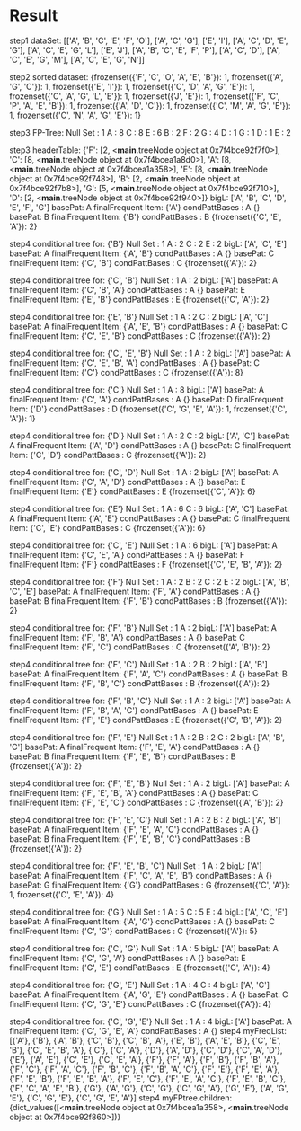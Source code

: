 # Result

step1 dataSet:  [['A', 'B', 'C', 'E', 'F', 'O'], ['A', 'C', 'G'], ['E', 'I'], ['A', 'C', 'D', 'E', 'G'], ['A', 'C', 'E', 'G', 'L'], ['E', 'J'], ['A', 'B', 'C', 'E', 'F', 'P'], ['A', 'C', 'D'], ['A', 'C', 'E', 'G', 'M'], ['A', 'C', 'E', 'G', 'N']]

step2 sorted dataset:  {frozenset({'F', 'C', 'O', 'A', 'E', 'B'}): 1, frozenset({'A', 'G', 'C'}): 1, frozenset({'E', 'I'}): 1, frozenset({'C', 'D', 'A', 'G', 'E'}): 1, frozenset({'C', 'A', 'G', 'L', 'E'}): 1, frozenset({'J', 'E'}): 1, frozenset({'F', 'C', 'P', 'A', 'E', 'B'}): 1, frozenset({'A', 'D', 'C'}): 1, frozenset({'C', 'M', 'A', 'G', 'E'}): 1, frozenset({'C', 'N', 'A', 'G', 'E'}): 1}

step3 FP-Tree: 
   Null Set : 1
     A : 8
       C : 8
         E : 6
           B : 2
             F : 2
           G : 4
             D : 1
         G : 1
         D : 1
     E : 2
     
step3 headerTable:  {'F': [2, <__main__.treeNode object at 0x7f4bce92f7f0>], 'C': [8, <__main__.treeNode object at 0x7f4bcea1a8d0>], 'A': [8, <__main__.treeNode object at 0x7f4bcea1a358>], 'E': [8, <__main__.treeNode object at 0x7f4bce92f748>], 'B': [2, <__main__.treeNode object at 0x7f4bce92f7b8>], 'G': [5, <__main__.treeNode object at 0x7f4bce92f710>], 'D': [2, <__main__.treeNode object at 0x7f4bce92f940>]}
bigL:  ['A', 'B', 'C', 'D', 'E', 'F', 'G']
basePat:  A
finalFrequent Item:  {'A'}
condPattBases : A {}
basePat:  B
finalFrequent Item:  {'B'}
condPattBases : B {frozenset({'C', 'E', 'A'}): 2}

step4 conditional tree for:  {'B'}
   Null Set : 1
     A : 2
       C : 2
         E : 2
bigL:  ['A', 'C', 'E']
basePat:  A
finalFrequent Item:  {'A', 'B'}
condPattBases : A {}
basePat:  C
finalFrequent Item:  {'C', 'B'}
condPattBases : C {frozenset({'A'}): 2}

step4 conditional tree for:  {'C', 'B'}
   Null Set : 1
     A : 2
bigL:  ['A']
basePat:  A
finalFrequent Item:  {'C', 'B', 'A'}
condPattBases : A {}
basePat:  E
finalFrequent Item:  {'E', 'B'}
condPattBases : E {frozenset({'C', 'A'}): 2}

step4 conditional tree for:  {'E', 'B'}
   Null Set : 1
     A : 2
       C : 2
bigL:  ['A', 'C']
basePat:  A
finalFrequent Item:  {'A', 'E', 'B'}
condPattBases : A {}
basePat:  C
finalFrequent Item:  {'C', 'E', 'B'}
condPattBases : C {frozenset({'A'}): 2}

step4 conditional tree for:  {'C', 'E', 'B'}
   Null Set : 1
     A : 2
bigL:  ['A']
basePat:  A
finalFrequent Item:  {'C', 'E', 'B', 'A'}
condPattBases : A {}
basePat:  C
finalFrequent Item:  {'C'}
condPattBases : C {frozenset({'A'}): 8}

step4 conditional tree for:  {'C'}
   Null Set : 1
     A : 8
bigL:  ['A']
basePat:  A
finalFrequent Item:  {'C', 'A'}
condPattBases : A {}
basePat:  D
finalFrequent Item:  {'D'}
condPattBases : D {frozenset({'C', 'G', 'E', 'A'}): 1, frozenset({'C', 'A'}): 1}

step4 conditional tree for:  {'D'}
   Null Set : 1
     A : 2
       C : 2
bigL:  ['A', 'C']
basePat:  A
finalFrequent Item:  {'A', 'D'}
condPattBases : A {}
basePat:  C
finalFrequent Item:  {'C', 'D'}
condPattBases : C {frozenset({'A'}): 2}

step4 conditional tree for:  {'C', 'D'}
   Null Set : 1
     A : 2
bigL:  ['A']
basePat:  A
finalFrequent Item:  {'C', 'A', 'D'}
condPattBases : A {}
basePat:  E
finalFrequent Item:  {'E'}
condPattBases : E {frozenset({'C', 'A'}): 6}

step4 conditional tree for:  {'E'}
   Null Set : 1
     A : 6
       C : 6
bigL:  ['A', 'C']
basePat:  A
finalFrequent Item:  {'A', 'E'}
condPattBases : A {}
basePat:  C
finalFrequent Item:  {'C', 'E'}
condPattBases : C {frozenset({'A'}): 6}

step4 conditional tree for:  {'C', 'E'}
   Null Set : 1
     A : 6
bigL:  ['A']
basePat:  A
finalFrequent Item:  {'C', 'E', 'A'}
condPattBases : A {}
basePat:  F
finalFrequent Item:  {'F'}
condPattBases : F {frozenset({'C', 'E', 'B', 'A'}): 2}

step4 conditional tree for:  {'F'}
   Null Set : 1
     A : 2
       B : 2
         C : 2
           E : 2
bigL:  ['A', 'B', 'C', 'E']
basePat:  A
finalFrequent Item:  {'F', 'A'}
condPattBases : A {}
basePat:  B
finalFrequent Item:  {'F', 'B'}
condPattBases : B {frozenset({'A'}): 2}

step4 conditional tree for:  {'F', 'B'}
   Null Set : 1
     A : 2
bigL:  ['A']
basePat:  A
finalFrequent Item:  {'F', 'B', 'A'}
condPattBases : A {}
basePat:  C
finalFrequent Item:  {'F', 'C'}
condPattBases : C {frozenset({'A', 'B'}): 2}

step4 conditional tree for:  {'F', 'C'}
   Null Set : 1
     A : 2
       B : 2
bigL:  ['A', 'B']
basePat:  A
finalFrequent Item:  {'F', 'A', 'C'}
condPattBases : A {}
basePat:  B
finalFrequent Item:  {'F', 'B', 'C'}
condPattBases : B {frozenset({'A'}): 2}

step4 conditional tree for:  {'F', 'B', 'C'}
   Null Set : 1
     A : 2
bigL:  ['A']
basePat:  A
finalFrequent Item:  {'F', 'B', 'A', 'C'}
condPattBases : A {}
basePat:  E
finalFrequent Item:  {'F', 'E'}
condPattBases : E {frozenset({'C', 'B', 'A'}): 2}

step4 conditional tree for:  {'F', 'E'}
   Null Set : 1
     A : 2
       B : 2
         C : 2
bigL:  ['A', 'B', 'C']
basePat:  A
finalFrequent Item:  {'F', 'E', 'A'}
condPattBases : A {}
basePat:  B
finalFrequent Item:  {'F', 'E', 'B'}
condPattBases : B {frozenset({'A'}): 2}

step4 conditional tree for:  {'F', 'E', 'B'}
   Null Set : 1
     A : 2
bigL:  ['A']
basePat:  A
finalFrequent Item:  {'F', 'E', 'B', 'A'}
condPattBases : A {}
basePat:  C
finalFrequent Item:  {'F', 'E', 'C'}
condPattBases : C {frozenset({'A', 'B'}): 2}

step4 conditional tree for:  {'F', 'E', 'C'}
   Null Set : 1
     A : 2
       B : 2
bigL:  ['A', 'B']
basePat:  A
finalFrequent Item:  {'F', 'E', 'A', 'C'}
condPattBases : A {}
basePat:  B
finalFrequent Item:  {'F', 'E', 'B', 'C'}
condPattBases : B {frozenset({'A'}): 2}

step4 conditional tree for:  {'F', 'E', 'B', 'C'}
   Null Set : 1
     A : 2
bigL:  ['A']
basePat:  A
finalFrequent Item:  {'F', 'C', 'A', 'E', 'B'}
condPattBases : A {}
basePat:  G
finalFrequent Item:  {'G'}
condPattBases : G {frozenset({'C', 'A'}): 1, frozenset({'C', 'E', 'A'}): 4}

step4 conditional tree for:  {'G'}
   Null Set : 1
     A : 5
       C : 5
         E : 4
bigL:  ['A', 'C', 'E']
basePat:  A
finalFrequent Item:  {'A', 'G'}
condPattBases : A {}
basePat:  C
finalFrequent Item:  {'C', 'G'}
condPattBases : C {frozenset({'A'}): 5}

step4 conditional tree for:  {'C', 'G'}
   Null Set : 1
     A : 5
bigL:  ['A']
basePat:  A
finalFrequent Item:  {'C', 'G', 'A'}
condPattBases : A {}
basePat:  E
finalFrequent Item:  {'G', 'E'}
condPattBases : E {frozenset({'C', 'A'}): 4}

step4 conditional tree for:  {'G', 'E'}
   Null Set : 1
     A : 4
       C : 4
bigL:  ['A', 'C']
basePat:  A
finalFrequent Item:  {'A', 'G', 'E'}
condPattBases : A {}
basePat:  C
finalFrequent Item:  {'C', 'G', 'E'}
condPattBases : C {frozenset({'A'}): 4}

step4 conditional tree for:  {'C', 'G', 'E'}
   Null Set : 1
     A : 4
bigL:  ['A']
basePat:  A
finalFrequent Item:  {'C', 'G', 'E', 'A'}
condPattBases : A {}
step4 myFreqList:  [{'A'}, {'B'}, {'A', 'B'}, {'C', 'B'}, {'C', 'B', 'A'}, {'E', 'B'}, {'A', 'E', 'B'}, {'C', 'E', 'B'}, {'C', 'E', 'B', 'A'}, {'C'}, {'C', 'A'}, {'D'}, {'A', 'D'}, {'C', 'D'}, {'C', 'A', 'D'}, {'E'}, {'A', 'E'}, {'C', 'E'}, {'C', 'E', 'A'}, {'F'}, {'F', 'A'}, {'F', 'B'}, {'F', 'B', 'A'}, {'F', 'C'}, {'F', 'A', 'C'}, {'F', 'B', 'C'}, {'F', 'B', 'A', 'C'}, {'F', 'E'}, {'F', 'E', 'A'}, {'F', 'E', 'B'}, {'F', 'E', 'B', 'A'}, {'F', 'E', 'C'}, {'F', 'E', 'A', 'C'}, {'F', 'E', 'B', 'C'}, {'F', 'C', 'A', 'E', 'B'}, {'G'}, {'A', 'G'}, {'C', 'G'}, {'C', 'G', 'A'}, {'G', 'E'}, {'A', 'G', 'E'}, {'C', 'G', 'E'}, {'C', 'G', 'E', 'A'}]
step4 myFPtree.children:  {dict_values([<__main__.treeNode object at 0x7f4bcea1a358>, <__main__.treeNode object at 0x7f4bce92f860>])}
